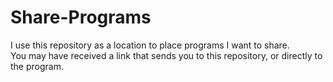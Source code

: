 # Share-Programs
I use this repository as a location to place programs I want to share.  
You may have received a link that sends you to this repository, or directly to the program.  
